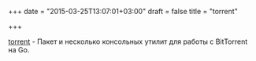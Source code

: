 +++
date = "2015-03-25T13:07:01+03:00"
draft = false
title = "torrent"

+++

<p><a href="https://github.com/anacrolix/torrent">torrent</a>&nbsp;- Пакет и несколько консольных утилит для работы с&nbsp;BitTorrent на Go.</p>

